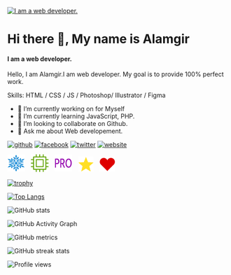 [![I am a web developer.](https://pbs.twimg.com/profile_banners/2417267923/1691758329/600x200)](https://scontent.fdac7-1.fna.fbcdn.net/v/t31.18172-8/11270576_1600159676936088_4245254329291832185_o.jpg?stp=dst-jpg_p720x720&_nc_cat=103&cb=99be929b-3346023f&ccb=1-7&_nc_sid=300f58&_nc_eui2=AeHJPYjOFH-Op2bmPdQiSSl8U18XKdkqkYxTXxcp2SqRjD2ER7FHOAPvirSeo5g0IJnkbV3ZrsfsQ6zKZNo5TDL4&_nc_ohc=T9bujP9n-zUAX-B1rbw&_nc_ht=scontent.fdac7-1.fna&oh=00_AfC3Vt6mb6gZiQxmWpzNXGZp3DkQ72qBhK3-QGR5wDT2XQ&oe=64FE5C89)
# Hi there 👋, My name is Alamgir
#### I am a web developer.
Hello, I am Alamgir.I am web developer. My goal is to provide 100% perfect work.

Skills: HTML / CSS / JS / Photoshop/ Illustrator / Figma 

- 🔭 I’m currently working on for Myself 
- 🌱 I’m currently learning JavaScript, PHP. 
- 👯 I’m looking to collaborate on Github. 
- 💬 Ask me about Web developement. 


[<img src='https://cdn.jsdelivr.net/npm/simple-icons@3.0.1/icons/github.svg' alt='github' height='40'>](https://github.com/coderalamgir)  [<img src='https://cdn.jsdelivr.net/npm/simple-icons@3.0.1/icons/facebook.svg' alt='facebook' height='40'>](https://www.facebook.com/alamgirdkst)  [<img src='https://cdn.jsdelivr.net/npm/simple-icons@3.0.1/icons/twitter.svg' alt='twitter' height='40'>](https://twitter.com/chcpalamgir)  [<img src='https://cdn.jsdelivr.net/npm/simple-icons@3.0.1/icons/icloud.svg' alt='website' height='40'>](https://github.com/coderalamgir)  

<a href='https://archiveprogram.github.com/'><img src='https://raw.githubusercontent.com/acervenky/animated-github-badges/master/assets/acbadge.gif' width='40' height='40'></a> <a href='https://docs.github.com/en/developers'><img src='https://raw.githubusercontent.com/acervenky/animated-github-badges/master/assets/devbadge.gif' width='40' height='40'></a> <a href='https://github.com/pricing'><img src='https://raw.githubusercontent.com/acervenky/animated-github-badges/master/assets/pro.gif' width='40' height='40'></a> <a href='https://stars.github.com/'><img src='https://raw.githubusercontent.com/acervenky/animated-github-badges/master/assets/starbadge.gif' width='35' height='35'></a> <a href='https://docs.github.com/en/github/supporting-the-open-source-community-with-github-sponsors'><img src='https://raw.githubusercontent.com/acervenky/animated-github-badges/master/assets/sponsorbadge.gif' width='35' height='35'></a> 

[![trophy](https://github-profile-trophy.vercel.app/?username=coderalamgir)](https://github.com/ryo-ma/github-profile-trophy)

[![Top Langs](https://github-readme-stats.vercel.app/api/top-langs/?username=coderalamgir)](https://github.com/anuraghazra/github-readme-stats)

![GitHub stats](https://github-readme-stats.vercel.app/api?username=coderalamgir&show_icons=true)  

![GitHub Activity Graph](https://activity-graph.herokuapp.com/graph?username=coderalamgir)  

![GitHub metrics](https://metrics.lecoq.io/coderalamgir)  

![GitHub streak stats](https://streak-stats.demolab.com/?user=coderalamgir)  

![Profile views](https://gpvc.arturio.dev/coderalamgir)  
